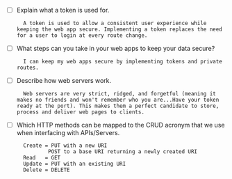 - [ ] Explain what a token is used for.

        A token is used to allow a consistent user experience while keeping the web app secure. Implementing a token replaces the need for a user to login at every route change.


- [ ] What steps can you take in your web apps to keep your data secure?

        I can keep my web apps secure by implementing tokens and private routes.


- [ ] Describe how web servers work.

        Web servers are very strict, ridged, and forgetful (meaning it makes no friends and won't remember who you are...Have your token ready at the port). This makes them a perfect candidate to store, process and deliver web pages to clients.


- [ ] Which HTTP methods can be mapped to the CRUD acronym that we use when interfacing with APIs/Servers.

        Create = PUT with a new URI
                POST to a base URI returning a newly created URI
        Read   = GET
        Update = PUT with an existing URI
        Delete = DELETE